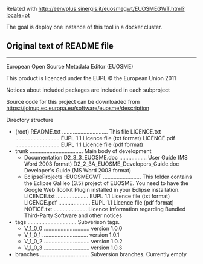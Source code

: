 
Related with http://eenvplus.sinergis.it/euosmegwt/EUOSMEGWT.html?locale=pt

The goal is deploy one instance of this tool in a docker cluster.

## Original text of README file
----
European Open Source Metadata Editor (EUOSME)

This product is licenced under the EUPL © the European Union 2011 

Notices about included packages are included in each subproject

Source code for this project can be downloaded from https://joinup.ec.europa.eu/software/euosme/description 

Directory structure

- (root)
  README.txt .............................. This file
  LICENCE.txt ............................. EUPL 1.1 Licence file (txt format)
  LICENCE.pdf ............................. EUPL 1.1 Licence file (pdf format)
- trunk ................................... Main body of development
   - Documentation
       D2_3_3_EUOSME.doc .................. User Guide (MS Word 2003 format)
       D2_2_3A_EUOSME_Developers_Guide.doc  Developer's Guide (MS Word 2003 format)
   - EclipseProjects
       -EUOSMEGWT ......................... This folder contains the Eclipse Galileo (3.5) project of EUOSME. You need to have the Google Web Toolkit Plugin installed in your Eclipse installation.
          LICENCE.txt ..................... EUPL 1.1 Licence file (txt format)
          LICENCE.pdf ..................... EUPL 1.1 Licence file (pdf format)
          NOTICE.txt ...................... Licence Information regarding Bundled Third-Party Software and other notices
- tags     ................................ Subverison tags. 
   - V_1_0_0 .............................. version 1.0.0
   - V_1_0_1 .............................. version 1.0.1
   - V_1_0_2 .............................. version 1.0.2
   - V_1_0_3 .............................. version 1.0.3
- branches ................................ Subversion branches. Currently empty

